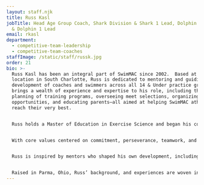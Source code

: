 ```yaml
---
layout: staff.njk
title: Russ Kasl
jobTitle: Head Age Group Coach, Shark Division & Shark 1 Lead, Dolphin Division
  & Dolphin 1 Lead
email: rkasl
department:
  - competitive-team-leadership
  - competitive-team-coaches
staffImage: /static/staff/russk.jpg
order: 21
bio: >-
  Russ Kasl has been an integral part of SwimMAC since 2002.  Based at the Latin
  location in South Charlotte, Russ is dedicated to mentoring and guiding the
  development of coaches and swimmers across all 14 & Under practice groups. He
  brings a wealth of experience and expertise to his role, including the
  planning of training programs, overseeing meet selections, organizing camp
  opportunities, and educating parents—all aimed at helping SwimMAC athletes
  reach their very best.


  Russ holds a Master of Education in Exercise Science and began his coaching journey in the Cleveland, Ohio area, where he earned the Lake Erie Swimming Coach of the Year in 1997. Since joining SwimMAC, Russ has earned that honor twice more as the North Carolina Swimming (NCS) Age Group Coach of the Year in both 2021 and 2024.


  With core values centered on commitment, perseverance, teamwork, and self-reliance, Russ embodies loyalty and reliability that he instills in his swimmers and fellow coaches. His strengths lie in race planning, training strategy, and a teaching approach that emphasizes skill-building and resilience to support SwimMAC’s approach to build and sustain a championship-level program at the highest levels of which we are capable.


  Russ is inspired by mentors who shaped his own development, including his parents, influential high school teachers, age group/college coaches, and SwimMAC colleagues who have enriched his journey. His regular message of “get better’ is something he shares daily with the swimmers he coaches, whether it is a topic for in the water or out. For Russ, SwimMAC is more than a place of work; it is a community that has shaped much of who he is and given him the opportunity to give back to the sport that has been central to his life.


  Raised in Parma, Ohio, Russ’ background, and experiences are woven into his approach to coaching. Whether creating meaningful curriculum or designing a visual history of SwimMAC's achievements, he aims to inspire a sense of responsibility and pride in his athletes. One of his personal beliefs is to “celebrate the highs, persevere through the lows but always remember that most of life is spent in the plateaus.”  This helps steady his course in life, work, and allows him to help teach those in his charge to be the best of which they are capable.
---
```

